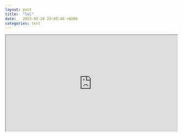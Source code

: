 ```yaml
---
layout: post
title:  "lol"
date:   2023-05-28 23:05:46 +0200
categories: test
---
```


<iframe width="560" height="315" src="https://chat.openai.com/" title="xd"></iframe>
